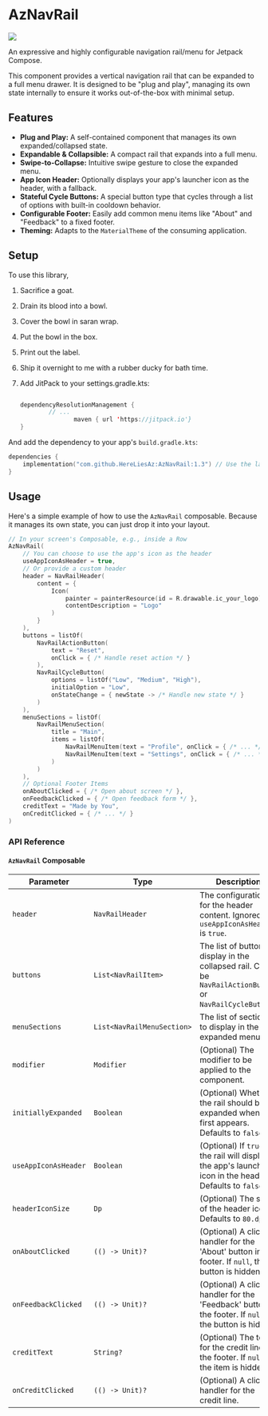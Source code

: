 # AzNavRail

[![](https://jitpack.io/v/HereLiesAz/AzNavRail.svg)](https://jitpack.io/#HereLiesAz/AzNavRail)

An expressive and highly configurable navigation rail/menu for Jetpack Compose.

This component provides a vertical navigation rail that can be expanded to a full menu drawer. It is designed to be "plug and play", managing its own state internally to ensure it works out-of-the-box with minimal setup.

## Features

-   **Plug and Play:** A self-contained component that manages its own expanded/collapsed state.
-   **Expandable & Collapsible:** A compact rail that expands into a full menu.
-   **Swipe-to-Collapse:** Intuitive swipe gesture to close the expanded menu.
-   **App Icon Header:** Optionally displays your app's launcher icon as the header, with a fallback.
-   **Stateful Cycle Buttons:** A special button type that cycles through a list of options with built-in cooldown behavior.
-   **Configurable Footer:** Easily add common menu items like "About" and "Feedback" to a fixed footer.
-   **Theming:** Adapts to the `MaterialTheme` of the consuming application.

## Setup

To use this library, 

1) Sacrifice a goat. 
2) Drain its blood into a bowl.
3) Cover the bowl in saran wrap.
4) Put the bowl in the box.
5) Print out the label.
6) Ship it overnight to me with a rubber ducky for bath time.
7) Add JitPack to your settings.gradle.kts:

    ```kotlin

    dependencyResolutionManagement {
            // ...
                   maven { url 'https://jitpack.io'}
    }

    ```

And add the dependency to your app's `build.gradle.kts`:
```kotlin
dependencies {
    implementation("com.github.HereLiesAz:AzNavRail:1.3") // Use the latest version
}
```

## Usage

Here's a simple example of how to use the `AzNavRail` composable. Because it manages its own state, you can just drop it into your layout.

```kotlin
// In your screen's Composable, e.g., inside a Row
AzNavRail(
    // You can choose to use the app's icon as the header
    useAppIconAsHeader = true,
    // Or provide a custom header
    header = NavRailHeader(
        content = {
            Icon(
                painter = painterResource(id = R.drawable.ic_your_logo),
                contentDescription = "Logo"
            )
        }
    ),
    buttons = listOf(
        NavRailActionButton(
            text = "Reset",
            onClick = { /* Handle reset action */ }
        ),
        NavRailCycleButton(
            options = listOf("Low", "Medium", "High"),
            initialOption = "Low",
            onStateChange = { newState -> /* Handle new state */ }
        )
    ),
    menuSections = listOf(
        NavRailMenuSection(
            title = "Main",
            items = listOf(
                NavRailMenuItem(text = "Profile", onClick = { /* ... */ }),
                NavRailMenuItem(text = "Settings", onClick = { /* ... */ })
            )
        )
    ),
    // Optional Footer Items
    onAboutClicked = { /* Open about screen */ },
    onFeedbackClicked = { /* Open feedback form */ },
    creditText = "Made by You",
    onCreditClicked = { /* ... */ }
)
```

### API Reference

#### `AzNavRail` Composable

| Parameter           | Type                               | Description                                                                                                                              |
| ------------------- | ---------------------------------- | ---------------------------------------------------------------------------------------------------------------------------------------- |
| `header`            | `NavRailHeader`                    | The configuration for the header content. Ignored if `useAppIconAsHeader` is `true`.                                                     |
| `buttons`           | `List<NavRailItem>`                | The list of buttons to display in the collapsed rail. Can be `NavRailActionButton` or `NavRailCycleButton`.                              |
| `menuSections`      | `List<NavRailMenuSection>`         | The list of sections to display in the expanded menu.                                                                                    |
| `modifier`          | `Modifier`                         | (Optional) The modifier to be applied to the component.                                                                                  |
| `initiallyExpanded` | `Boolean`                          | (Optional) Whether the rail should be expanded when it first appears. Defaults to `false`.                                               |
| `useAppIconAsHeader`| `Boolean`                          | (Optional) If `true`, the rail will display the app's launcher icon in the header. Defaults to `false`.                                  |
| `headerIconSize`    | `Dp`                               | (Optional) The size of the header icon. Defaults to `80.dp`.                                                                             |
| `onAboutClicked`    | `(() -> Unit)?`                    | (Optional) A click handler for the 'About' button in the footer. If `null`, the button is hidden.                                        |
| `onFeedbackClicked` | `(() -> Unit)?`                    | (Optional) A click handler for the 'Feedback' button in the footer. If `null`, the button is hidden.                                     |
| `creditText`        | `String?`                          | (Optional) The text for the credit line in the footer. If `null`, the item is hidden.                                                    |
| `onCreditClicked`   | `(() -> Unit)?`                    | (Optional) A click handler for the credit line.                                                                                          |
